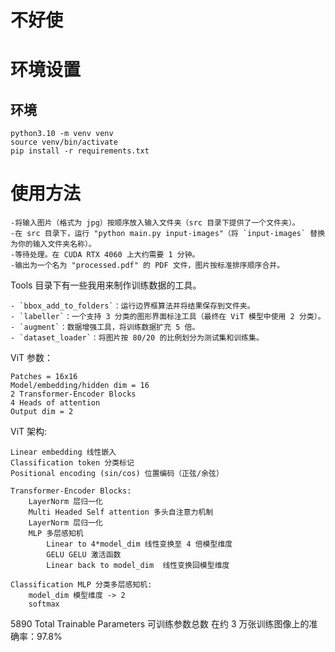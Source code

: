 
# 不好使

# 环境设置
## 环境 
```
python3.10 -m venv venv
source venv/bin/activate
pip install -r requirements.txt 
```



# 使用方法

    -将输入图片（格式为 jpg）按顺序放入输入文件夹（src 目录下提供了一个文件夹）。
    -在 src 目录下，运行 "python main.py input-images"（将 `input-images` 替换为你的输入文件夹名称）。
    -等待处理。在 CUDA RTX 4060 上大约需要 1 分钟。
    -输出为一个名为 "processed.pdf" 的 PDF 文件，图片按标准排序顺序合并。

Tools 目录下有一些我用来制作训练数据的工具。


    - `bbox_add_to_folders`：运行边界框算法并将结果保存到文件夹。
    - `labeller`：一个支持 3 分类的图形界面标注工具（最终在 ViT 模型中使用 2 分类）。
    - `augment`：数据增强工具，将训练数据扩充 5 倍。
    - `dataset_loader`：将图片按 80/20 的比例划分为测试集和训练集。

ViT 参数：

    Patches = 16x16
    Model/embedding/hidden dim = 16
    2 Transformer-Encoder Blocks
    4 Heads of attention
    Output dim = 2

ViT 架构:

    Linear embedding 线性嵌入
    Classification token 分类标记
    Positional encoding (sin/cos) 位置编码（正弦/余弦）

    Transformer-Encoder Blocks:
        LayerNorm 层归一化
        Multi Headed Self attention 多头自注意力机制
        LayerNorm 层归一化
        MLP 多层感知机
            Linear to 4*model_dim 线性变换至 4 倍模型维度
            GELU GELU 激活函数
            Linear back to model_dim  线性变换回模型维度

    Classification MLP 分类多层感知机:
        model_dim 模型维度 -> 2
        softmax

5890 Total Trainable Parameters 可训练参数总数
在约 3 万张训练图像上的准确率：97.8%
